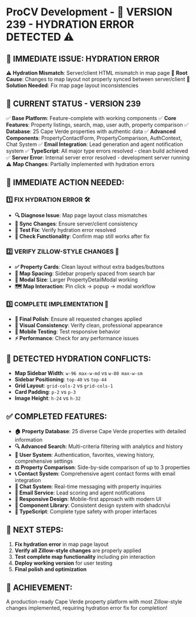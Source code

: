 # ProCV Development - **🔧 VERSION 239 - HYDRATION ERROR DETECTED** ⚠️

## 🚨 **IMMEDIATE ISSUE: HYDRATION ERROR**
⚠️ **Hydration Mismatch**: Server/client HTML mismatch in map page
🔧 **Root Cause**: Changes to map layout not properly synced between server/client
🎯 **Solution Needed**: Fix map page layout inconsistencies

## 🎯 **CURRENT STATUS - VERSION 239**
✅ **Base Platform**: Feature-complete with working components
✅ **Core Features**: Property listings, search, map, user auth, property comparison
✅ **Database**: 25 Cape Verde properties with authentic data
✅ **Advanced Components**: PropertyContactForm, PropertyComparison, AuthContext, Chat System
✅ **Email Integration**: Lead generation and agent notification system
✅ **TypeScript**: All major type errors resolved - clean build achieved
✅ **Server Error**: Internal server error resolved - development server running
⚠️ **Map Changes**: Partially implemented with hydration errors

## 🔧 **IMMEDIATE ACTION NEEDED:**

### **1️⃣ FIX HYDRATION ERROR** 🛠️
- **🔍 Diagnose Issue**: Map page layout class mismatches
- **🔄 Sync Changes**: Ensure server/client consistency
- **🧪 Test Fix**: Verify hydration error resolved
- **📱 Check Functionality**: Confirm map still works after fix

### **2️⃣ VERIFY ZILLOW-STYLE CHANGES** 🎯
- **✅ Property Cards**: Clean layout without extra badges/buttons
- **📐 Map Spacing**: Sidebar properly spaced from search bar
- **🔲 Modal Size**: Larger PropertyDetailModal working
- **🗺️ Map Interaction**: Pin click → popup → modal workflow

### **3️⃣ COMPLETE IMPLEMENTATION** 🎨
- **🔧 Final Polish**: Ensure all requested changes applied
- **🎨 Visual Consistency**: Verify clean, professional appearance
- **📱 Mobile Testing**: Test responsive behavior
- **⚡ Performance**: Check for any performance issues

## 🎯 **DETECTED HYDRATION CONFLICTS:**
- **Map Sidebar Width**: `w-96 max-w-md` vs `w-80 max-w-sm`
- **Sidebar Positioning**: `top-40` vs `top-44`
- **Grid Layout**: `grid-cols-2` vs `grid-cols-1`
- **Card Padding**: `p-2` vs `p-3`
- **Image Height**: `h-24` vs `h-32`

## ✅ **COMPLETED FEATURES:**
- **🏠 Property Database**: 25 diverse Cape Verde properties with detailed information
- **🔍 Advanced Search**: Multi-criteria filtering with analytics and history
- **👤 User System**: Authentication, favorites, viewing history, comprehensive settings
- **⚖️ Property Comparison**: Side-by-side comparison of up to 3 properties
- **📞 Contact System**: Comprehensive agent contact forms with email integration
- **💬 Chat System**: Real-time messaging with property inquiries
- **📧 Email Service**: Lead scoring and agent notifications
- **📱 Responsive Design**: Mobile-first approach with modern UI
- **🎨 Component Library**: Consistent design system with shadcn/ui
- **🔧 TypeScript**: Complete type safety with proper interfaces

## 🚀 **NEXT STEPS:**
1. **Fix hydration error** in map page layout
2. **Verify all Zillow-style changes** are properly applied
3. **Test complete map functionality** including pin interaction
4. **Deploy working version** for user testing
5. **Final polish and optimization**

## 🎊 **ACHIEVEMENT:**
A production-ready Cape Verde property platform with most Zillow-style changes implemented, requiring hydration error fix for completion!
